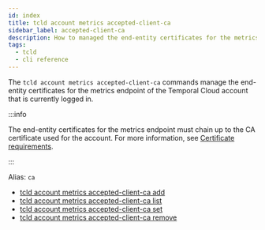 ```yaml
---
id: index
title: tcld account metrics accepted-client-ca
sidebar_label: accepted-client-ca
description: How to managed the end-entity certificates for the metrics endpoint of a Temporal Cloud account using tcld.
tags:
  - tcld
  - cli reference
---
```


The `tcld account metrics accepted-client-ca` commands manage the end-entity certificates for the metrics endpoint of the Temporal Cloud account that is currently logged in.

:::info

The end-entity certificates for the metrics endpoint must chain up to the CA certificate used for the account. For more information, see [Certificate requirements](/cloud/certificates-intro#certificate-requirements).

:::

Alias: `ca`

- [tcld account metrics accepted-client-ca add](/cloud/tcld/account/metrics/accepted-client-ca/add)
- [tcld account metrics accepted-client-ca list](/cloud/tcld/account/metrics/accepted-client-ca/list)
- [tcld account metrics accepted-client-ca set](/cloud/tcld/account/metrics/accepted-client-ca/set)
- [tcld account metrics accepted-client-ca remove](/cloud/tcld/account/metrics/accepted-client-ca/remove)
